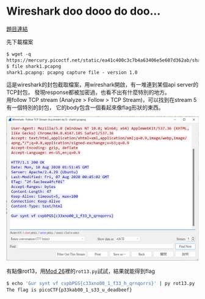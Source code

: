 # Wireshark doo dooo do doo...

[題目連結](https://play.picoctf.org/practice/challenge/115)

先下載檔案

```console
$ wget -q https://mercury.picoctf.net/static/ea41c400c3c7b4a63406e5e607d362ab/shark1.pcapng
$ file shark1.pcapng
shark1.pcapng: pcapng capture file - version 1.0
```

這是wireshark的封包截取檔案，用wireshark開啟，有一堆連到某個api server的TCP封包，
發現response都被加密過，也看不出有什麼特別的地方。  
用follow TCP stream (Analyze > Follow > TCP Stream)，可以找到在stream 5有一個特別的封包，
它的body包含一個看起來像flag形狀的東西。

![screenshot](./Wireshark%20doo%20dooo%20do%20doo....png)

有點像rot13，用[Mod 26](../Cryptography/Mod%2026.md)裡的`rot13.py`試試，結果就能得到flag

```bash
$ echo 'Gur synt vf cvpbPGS{c33xno00_1_f33_h_qrnqorrs}' | py rot13.py        
The flag is picoCTF{p33kab00_1_s33_u_deadbeef}
```
